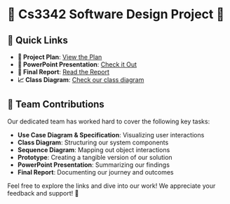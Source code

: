 # 🌟 Cs3342 Software Design Project 🌟

## 🚀 Quick Links
- **📄 Project Plan**: [View the Plan](https://github.com/ChauHungCheungCyrus999/SoftwareDesign/blob/main/Plan%20for%20CS3342%20Software%20Design.docx)
- **🎤 PowerPoint Presentation**: [Check it Out](https://github.com/ChauHungCheungCyrus999/SoftwareDesign/blob/main/Presentation%20for%20CS3342%20Software%20Design1%20_.pdf)
- **📝 Final Report**: [Read the Report](https://github.com/ChauHungCheungCyrus999/SoftwareDesign/blob/main/CS3342_Group%20Project%20Report.docx)
- **📈 Class Diagram**: [Check our class diagram](https://github.com/ChauHungCheungCyrus999/SoftwareDesign/blob/main/project-online-2nd-hand-platform-design_final.vpp)

## 👥 Team Contributions
Our dedicated team has worked hard to cover the following key tasks:
- **Use Case Diagram & Specification**: Visualizing user interactions
- **Class Diagram**: Structuring our system components
- **Sequence Diagram**: Mapping out object interactions
- **Prototype**: Creating a tangible version of our solution
- **PowerPoint Presentation**: Summarizing our findings
- **Final Report**: Documenting our journey and outcomes

Feel free to explore the links and dive into our work! We appreciate your feedback and support! 🎉

